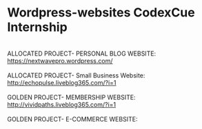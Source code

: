 # Wordpress-websites CodexCue Internship
<br>ALLOCATED PROJECT- PERSONAL BLOG WEBSITE: https://nextwavepro.wordpress.com/<br/> 
<br>ALLOCATED PROJECT- Small Business Website: http://echopulse.liveblog365.com/?i=1<br/>
<br>GOLDEN PROJECT- MEMBERSHIP WEBSITE: http://vividpaths.liveblog365.com/?i=1<br/>
<br>GOLDEN PROJECT- E-COMMERCE WEBSITE: <br/>
